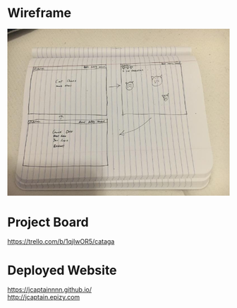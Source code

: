 # Wireframe
![Image of Wireframe](images/wireframe.jpg)

# Project Board
https://trello.com/b/1qjIwOR5/cataga

# Deployed Website
https://jcaptainnnn.github.io/ <br />
http://jcaptain.epizy.com